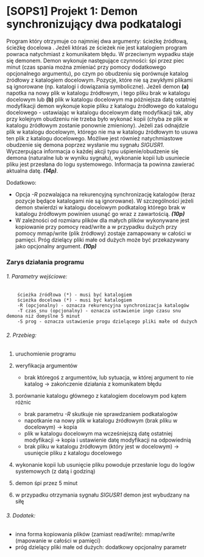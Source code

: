 # [SOPS1] Projekt 1: Demon synchronizujący dwa podkatalogi
Program który otrzymuje co najmniej dwa argumenty: ścieżkę źródłową, ścieżkę docelowa . Jeżeli któraś ze ścieżek nie jest katalogiem program powraca natychmiast z komunikatem błędu. W przeciwnym wypadku staje się demonem. Demon wykonuje następujące czynności: śpi przez piec minut (czas spania można zmieniać przy pomocy dodatkowego opcjonalnego argumentu), po czym po obudzeniu się porównuje katalog źródłowy z katalogiem docelowym. Pozycje, które nie są zwykłymi plikami są ignorowane (np. katalogi i dowiązania symboliczne). Jeżeli demon **(a)** napotka na nowy plik w katalogu źródłowym, i tego pliku brak w katalogu docelowym lub **(b)** plik w katalogu docelowym ma późniejsza datę ostatniej modyfikacji demon wykonuje kopie pliku z katalogu źródłowego do katalogu docelowego - ustawiając w katalogu docelowym datę modyfikacji tak, aby przy kolejnym obudzeniu nie trzeba było wykonać kopii (chyba ze plik w katalogu źródłowym zostanie ponownie zmieniony). Jeżeli zaś odnajdzie plik w katalogu docelowym, którego nie ma w katalogu źródłowym to usuwa ten plik z katalogu docelowego. Możliwe jest również natychmiastowe obudzenie się demona poprzez wysłanie mu sygnału *SIGUSR1*. Wyczerpująca informacja o każdej akcji typu uśpienie/obudzenie się demona (naturalne lub w wyniku sygnału), wykonanie kopii lub usuniecie pliku jest przesłana do logu systemowego. Informacja ta powinna zawierać aktualna datę. ***(14p)***.

Dodatkowo:
- Opcja *-R* pozwalająca na rekurencyjną synchronizację katalogów (teraz pozycje będące katalogami nie są ignorowane). W szczególności jeżeli demon stwierdzi w katalogu docelowym podkatalog którego brak w katalogu źródłowym powinien usunąć go wraz z zawartością. ***(10p)***
- W zależności od rozmiaru plików dla małych plików wykonywane jest kopiowanie przy pomocy read/write a w przypadku dużych przy pomocy mmap/write (plik źródłowy) zostaje zamapowany w całości w pamięci. Próg dzielący pliki małe od dużych może być przekazywany jako opcjonalny argument. ***(10p)***



### Zarys działania programu
###### *1. Parametry wejściowe:*

        ścieżka źródłowa (*) - musi być katalogiem
        ścieżka docelowa (*) - musi być katalogiem
        -R (opcjonalny) - oznacza rekurencyjna synchronizacja katalogów
        -T czas_snu (opcjonalny) - oznacza ustawienie ingo czasu snu demona niż domyślne 5 minut
        -S prog - oznacza ustawienie progu dzielącego pliki małe od dużych



###### *2. Przebieg:*
1. uruchomienie programu

2. weryfikacja argumentów
    - brak któregoś z argumentów, lub sytuacja, w której argument to nie katalog -> zakończenie działania z komunikatem błędu

3. porównanie katalogu głównego z katalogiem docelowym pod kątem różnic
    - brak parametru *-R* skutkuje nie sprawdzaniem podkatalogów
    - napotkanie na nowy plik w katalogu źródłowym (brak pliku w docelowym) -> kopia
    - plik w katalogu docelowym ma wcześniejszą datę ostatniej modyfikacji -> kopia i ustawienie datę modyfikacji na odpowiednią
    - brak pliku w katalogu źródłowym (który jest w docelowym) -> usunięcie pliku z katalogu docelowego

4. wykonanie kopii lub usunięcie pliku powoduje przesłanie logu do logów systemowych (z datą i godziną)

5. demon śpi przez 5 minut

6. w przypadku otrzymania sygnału *SIGUSR1* demon jest wybudzany na siłę



###### *3. Dodatek:*
 * inna forma kopiowania plików (zamiast read/write): mmap/write (mapowanie w całości w pamięci)
 * próg dzielący pliki małe od dużych: dodatkowy opcjonalny parametr
